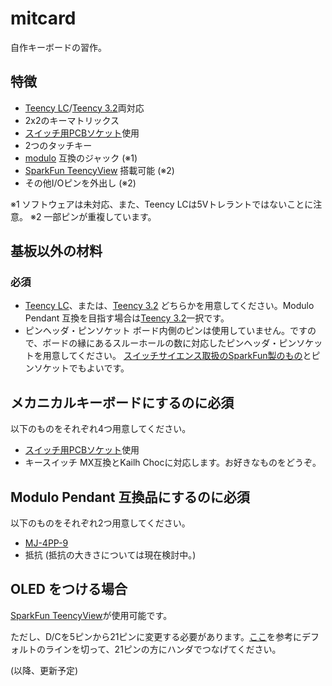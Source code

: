 # mitcard

自作キーボードの習作。

## 特徴

* [Teency LC](https://www.pjrc.com/teensy/teensyLC.html)/[Teency 3.2](https://www.pjrc.com/teensy/teensy31.html)両対応
* 2x2のキーマトリックス
* [スイッチ用PCBソケット](https://yushakobo.jp/shop/a01ps/)使用
* 2つのタッチキー
* [modulo](http://biacco42.hatenablog.com/entry/2018/12/13/063814) 互換のジャック (※1)
* [SparkFun TeencyView](https://www.sparkfun.com/products/14048) 搭載可能 (※2)
* その他I/Oピンを外出し (※2)

※1 ソフトウェアは未対応、また、Teency LCは5Vトレラントではないことに注意。
※2 一部ピンが重複しています。

## 基板以外の材料

### 必須

* [Teency LC](https://www.pjrc.com/teensy/teensyLC.html)、または、[Teency 3.2](https://www.pjrc.com/teensy/teensy31.html)
  どちらかを用意してください。Modulo Pendant 互換を目指す場合は[Teency 3.2](https://www.pjrc.com/teensy/teensy31.html)一択です。
* ピンヘッダ・ピンソケット
  ボード内側のピンは使用していません。ですので、ボードの縁にあるスルーホールの数に対応したピンヘッダ・ピンソケットを用意してください。
  [スイッチサイエンス取扱のSparkFun製のもの](https://www.switch-science.com/catalog/2851/)とピンソケットでもよいです。

## メカニカルキーボードにするのに必須

以下のものをそれぞれ4つ用意してください。

* [スイッチ用PCBソケット](https://yushakobo.jp/shop/a01ps/)使用
* キースイッチ
  MX互換とKailh Chocに対応します。お好きなものをどうぞ。

## Modulo Pendant 互換品にするのに必須

以下のものをそれぞれ2つ用意してください。

* [MJ-4PP-9](http://akizukidenshi.com/catalog/g/gC-06070/)
* 抵抗
  (抵抗の大きさについては現在検討中。)

## OLED をつける場合

[SparkFun TeencyView](https://www.sparkfun.com/products/14048)が使用可能です。

ただし、D/Cを5ピンから21ピンに変更する必要があります。[ここ](https://learn.sparkfun.com/tutorials/teensyview-hookup-guide)を参考にデフォルトのラインを切って、21ピンの方にハンダでつなげてください。

(以降、更新予定)
